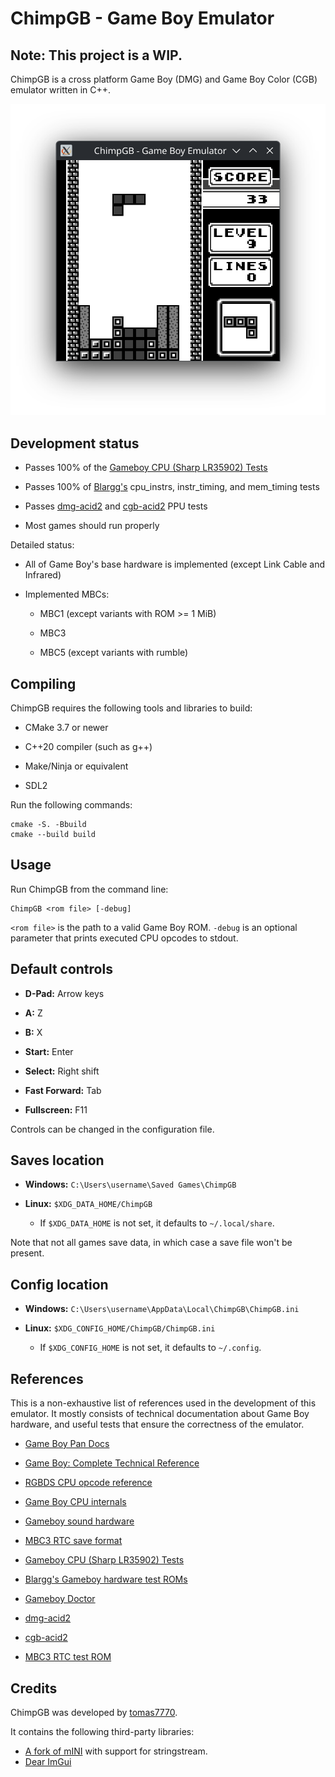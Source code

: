 # ChimpGB - Game Boy Emulator
## Note: This project is a WIP.

ChimpGB is a cross platform Game Boy (DMG) and Game Boy Color (CGB) emulator written in C++.

<picture>
    <img src="images/screenshot.png" alt="ChimpGB running Tetris">
</picture>

## Development status

- Passes 100% of the [Gameboy CPU (Sharp LR35902) Tests](https://github.com/SingleStepTests/GameboyCPUTests)

- Passes 100% of [Blargg's](https://github.com/retrio/gb-test-roms/tree/master) cpu\_instrs, instr\_timing, and mem\_timing tests

- Passes [dmg-acid2](https://github.com/mattcurrie/dmg-acid2) and [cgb-acid2](https://github.com/mattcurrie/cgb-acid2) PPU tests

- Most games should run properly

Detailed status:

- All of Game Boy's base hardware is implemented (except Link Cable and Infrared)

- Implemented MBCs:

    - MBC1 (except variants with ROM >= 1 MiB)

    - MBC3

    - MBC5 (except variants with rumble)

## Compiling

ChimpGB requires the following tools and libraries to build:

- CMake 3.7 or newer

- C++20 compiler (such as g++)

- Make/Ninja or equivalent

- SDL2

Run the following commands:

```
cmake -S. -Bbuild
cmake --build build
```

## Usage

Run ChimpGB from the command line:

```
ChimpGB <rom file> [-debug]
```

`<rom file>` is the path to a valid Game Boy ROM. `-debug` is an optional parameter that prints executed CPU opcodes to stdout.

## Default controls

- **D-Pad:** Arrow keys

- **A:** Z

- **B:** X

- **Start:** Enter

- **Select:** Right shift

- **Fast Forward:** Tab

- **Fullscreen:** F11

Controls can be changed in the configuration file.

## Saves location

- **Windows:** `C:\Users\username\Saved Games\ChimpGB`

- **Linux:** `$XDG_DATA_HOME/ChimpGB`

    - If `$XDG_DATA_HOME` is not set, it defaults to `~/.local/share`.

Note that not all games save data, in which case a save file won't be present.

## Config location

- **Windows:** `C:\Users\username\AppData\Local\ChimpGB\ChimpGB.ini`

- **Linux:** `$XDG_CONFIG_HOME/ChimpGB/ChimpGB.ini`

    - If `$XDG_CONFIG_HOME` is not set, it defaults to `~/.config`.

## References

This is a non-exhaustive list of references used in the development of this emulator. It mostly consists of technical documentation about Game Boy hardware, and useful tests that ensure the correctness of the emulator.

- [Game Boy Pan Docs](https://gbdev.io/pandocs/)

- [Game Boy: Complete Technical Reference](https://gekkio.fi/files/gb-docs/gbctr.pdf)

- [RGBDS CPU opcode reference](https://rgbds.gbdev.io/docs/v0.9.3/gbz80.7)

- [Game Boy CPU internals](https://gist.github.com/SonoSooS/c0055300670d678b5ae8433e20bea595)

- [Gameboy sound hardware](https://gbdev.gg8.se/wiki/articles/Gameboy_sound_hardware)

- [MBC3 RTC save format](https://bgb.bircd.org/rtcsave.html)

- [Gameboy CPU (Sharp LR35902) Tests](https://github.com/SingleStepTests/GameboyCPUTests)

- [Blargg's Gameboy hardware test ROMs](https://github.com/retrio/gb-test-roms)

- [Gameboy Doctor](https://github.com/robert/gameboy-doctor)

- [dmg-acid2](https://github.com/mattcurrie/dmg-acid2)

- [cgb-acid2](https://github.com/mattcurrie/cgb-acid2)

- [MBC3 RTC test ROM](https://github.com/aaaaaa123456789/rtc3test)

## Credits

ChimpGB was developed by [tomas7770](https://github.com/tomas7770).

It contains the following third-party libraries:

- [A fork of mINI](https://github.com/IruzzArcana/mINI) with support for stringstream.
- [Dear ImGui](https://github.com/ocornut/imgui)
